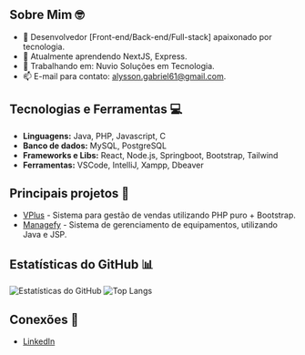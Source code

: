 ## Sobre Mim 🤓
- 🚀 Desenvolvedor [Front-end/Back-end/Full-stack] apaixonado por tecnologia.
- 🌱 Atualmente aprendendo NextJS, Express.
- 💼 Trabalhando em: Nuvio Soluções em Tecnologia.
- 📫 E-mail para contato: [alysson.gabriel61@gmail.com](alysson.gabriel61@gmail.com).

## Tecnologias e Ferramentas 💻
- **Linguagens:** Java, PHP, Javascript, C
- **Banco de dados:** MySQL, PostgreSQL
- **Frameworks e Libs:** React, Node.js, Springboot, Bootstrap, Tailwind
- **Ferramentas:** VSCode, IntelliJ, Xampp, Dbeaver

## Principais projetos 🚀
- [VPlus](https://github.com/alyssongab/vendaplus) - Sistema para gestão de vendas utilizando PHP puro + Bootstrap.
- [Managefy](https://github.com/alyssongab/managefy) - Sistema de gerenciamento de equipamentos, utilizando Java e JSP.

## Estatísticas do GitHub 📊
![Estatísticas do GitHub](https://github-readme-stats.vercel.app/api?username=alyssongab&show_icons=true&theme=dark)
![Top Langs](https://github-readme-stats.vercel.app/api/top-langs/?username=alyssongab&layout=compact&langs_count=8&theme=dark)

## Conexões 🛜
- [LinkedIn](linkedin.com/in/alyssongab)



